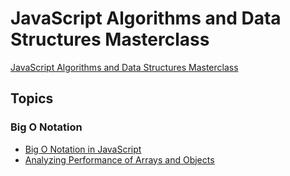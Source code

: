 # JavaScript Algorithms and Data Structures Masterclass

[JavaScript Algorithms and Data Structures Masterclass](https://www.udemy.com/course/js-algorithms-and-data-structures-masterclass/?couponCode=LETSLEARNNOW)

## Topics

### Big O Notation

- [Big O Notation in JavaScript](./bigO_notaton/bigO_in_js.md)
- [Analyzing Performance of Arrays and Objects](./bigO_notaton/analyzing_performance_of_arrays_and_objects.md)
